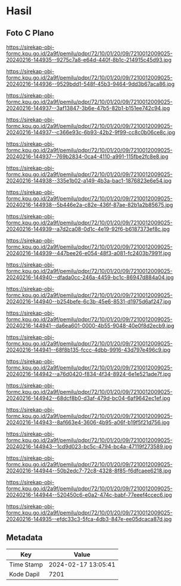 # Hasil

## Foto C Plano

https://sirekap-obj-formc.kpu.go.id/2a9f/pemilu/pdpr/72/10/01/20/09/7210012009025-20240216-144935--9275c7a8-e64d-440f-8b1c-214915c45d93.jpg

https://sirekap-obj-formc.kpu.go.id/2a9f/pemilu/pdpr/72/10/01/20/09/7210012009025-20240216-144936--9529bdd1-548f-45b3-9464-9dd3b67aca86.jpg

https://sirekap-obj-formc.kpu.go.id/2a9f/pemilu/pdpr/72/10/01/20/09/7210012009025-20240216-144937--3af13847-3b6e-47b5-82b1-b151ee742c94.jpg

https://sirekap-obj-formc.kpu.go.id/2a9f/pemilu/pdpr/72/10/01/20/09/7210012009025-20240216-144937--c366e93c-6b93-42b2-9f99-cc8c0b06ce8c.jpg

https://sirekap-obj-formc.kpu.go.id/2a9f/pemilu/pdpr/72/10/01/20/09/7210012009025-20240216-144937--769b2834-0ca4-4110-a991-115fbe2fc8e8.jpg

https://sirekap-obj-formc.kpu.go.id/2a9f/pemilu/pdpr/72/10/01/20/09/7210012009025-20240216-144938--335e1b02-a149-4b3a-bac1-1876823e6e54.jpg

https://sirekap-obj-formc.kpu.go.id/2a9f/pemilu/pdpr/72/10/01/20/09/7210012009025-20240216-144938--5b446e2a-c82e-436f-87ae-82b1a2b85675.jpg

https://sirekap-obj-formc.kpu.go.id/2a9f/pemilu/pdpr/72/10/01/20/09/7210012009025-20240216-144939--a7d2ca08-0d1c-4e19-92f6-b6187373ef8c.jpg

https://sirekap-obj-formc.kpu.go.id/2a9f/pemilu/pdpr/72/10/01/20/09/7210012009025-20240216-144939--447bee26-e054-48f3-a081-fc2403b7991f.jpg

https://sirekap-obj-formc.kpu.go.id/2a9f/pemilu/pdpr/72/10/01/20/09/7210012009025-20240216-144940--dfada0cc-246a-4459-bc1c-86947d884a04.jpg

https://sirekap-obj-formc.kpu.go.id/2a9f/pemilu/pdpr/72/10/01/20/09/7210012009025-20240216-144940--b254befe-6c3b-45e6-8531-d1975d6af247.jpg

https://sirekap-obj-formc.kpu.go.id/2a9f/pemilu/pdpr/72/10/01/20/09/7210012009025-20240216-144941--da6ea601-0000-4b55-9048-40e0f8d2ecb9.jpg

https://sirekap-obj-formc.kpu.go.id/2a9f/pemilu/pdpr/72/10/01/20/09/7210012009025-20240216-144941--68f8b135-fccc-4dbb-9916-43d797e496c9.jpg

https://sirekap-obj-formc.kpu.go.id/2a9f/pemilu/pdpr/72/10/01/20/09/7210012009025-20240216-144942--a76d0420-f834-4f34-8924-6e1e521ade7f.jpg

https://sirekap-obj-formc.kpu.go.id/2a9f/pemilu/pdpr/72/10/01/20/09/7210012009025-20240216-144942--68dcf8b0-d3af-479d-bc04-6af9642ec1ef.jpg

https://sirekap-obj-formc.kpu.go.id/2a9f/pemilu/pdpr/72/10/01/20/09/7210012009025-20240216-144943--8af663e4-3606-4b95-a06f-b19f5f21d756.jpg

https://sirekap-obj-formc.kpu.go.id/2a9f/pemilu/pdpr/72/10/01/20/09/7210012009025-20240216-144943--1cd9d023-bc5c-4794-bc4a-47119f273589.jpg

https://sirekap-obj-formc.kpu.go.id/2a9f/pemilu/pdpr/72/10/01/20/09/7210012009025-20240216-144944--50b2edc7-72c8-4328-8f85-f6dfcaee6218.jpg

https://sirekap-obj-formc.kpu.go.id/2a9f/pemilu/pdpr/72/10/01/20/09/7210012009025-20240216-144944--520450c6-e0a2-474c-babf-77eeef4ccec6.jpg

https://sirekap-obj-formc.kpu.go.id/2a9f/pemilu/pdpr/72/10/01/20/09/7210012009025-20240216-144935--efdc33c3-5fca-4db3-847e-ee05dcaca87d.jpg


## Metadata

| Key        | Value               |
| ---------- | ------------------- |
| Time Stamp | 2024-02-17 13:05:41 |
| Kode Dapil | 7201                |



